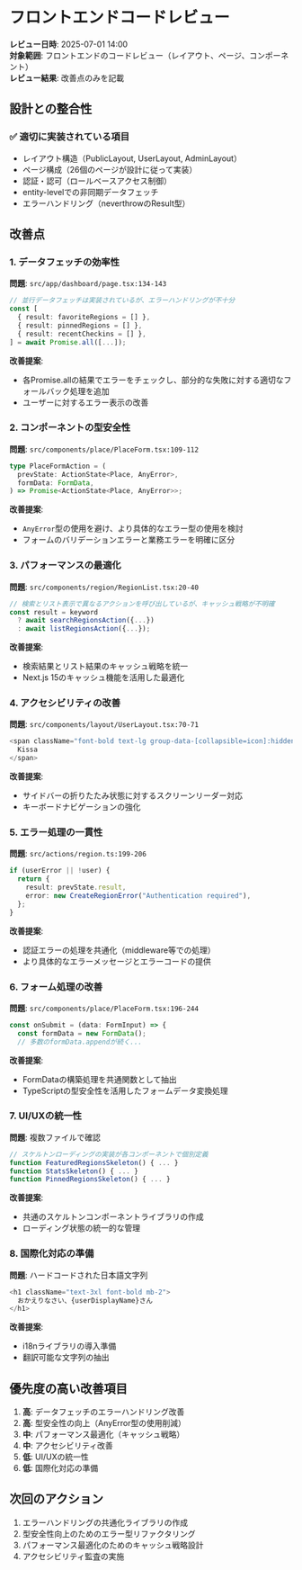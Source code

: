 # フロントエンドコードレビュー

**レビュー日時**: 2025-07-01 14:00  
**対象範囲**: フロントエンドのコードレビュー（レイアウト、ページ、コンポーネント）  
**レビュー結果**: 改善点のみを記載

## 設計との整合性

### ✅ 適切に実装されている項目
- レイアウト構造（PublicLayout, UserLayout, AdminLayout）
- ページ構成（26個のページが設計に従って実装）
- 認証・認可（ロールベースアクセス制御）
- entity-levelでの非同期データフェッチ
- エラーハンドリング（neverthrowのResult型）

## 改善点

### 1. データフェッチの効率性

**問題**: `src/app/dashboard/page.tsx:134-143`
```typescript
// 並行データフェッチは実装されているが、エラーハンドリングが不十分
const [
  { result: favoriteRegions = [] },
  { result: pinnedRegions = [] },
  { result: recentCheckins = [] },
] = await Promise.all([...]);
```

**改善提案**:
- 各Promise.allの結果でエラーをチェックし、部分的な失敗に対する適切なフォールバック処理を追加
- ユーザーに対するエラー表示の改善

### 2. コンポーネントの型安全性

**問題**: `src/components/place/PlaceForm.tsx:109-112`
```typescript
type PlaceFormAction = (
  prevState: ActionState<Place, AnyError>,
  formData: FormData,
) => Promise<ActionState<Place, AnyError>>;
```

**改善提案**:
- `AnyError`型の使用を避け、より具体的なエラー型の使用を検討
- フォームのバリデーションエラーと業務エラーを明確に区分

### 3. パフォーマンスの最適化

**問題**: `src/components/region/RegionList.tsx:20-40`
```typescript
// 検索とリスト表示で異なるアクションを呼び出しているが、キャッシュ戦略が不明確
const result = keyword
  ? await searchRegionsAction({...})
  : await listRegionsAction({...});
```

**改善提案**:
- 検索結果とリスト結果のキャッシュ戦略を統一
- Next.js 15のキャッシュ機能を活用した最適化

### 4. アクセシビリティの改善

**問題**: `src/components/layout/UserLayout.tsx:70-71`
```typescript
<span className="font-bold text-lg group-data-[collapsible=icon]:hidden">
  Kissa
</span>
```

**改善提案**:
- サイドバーの折りたたみ状態に対するスクリーンリーダー対応
- キーボードナビゲーションの強化

### 5. エラー処理の一貫性

**問題**: `src/actions/region.ts:199-206`
```typescript
if (userError || !user) {
  return {
    result: prevState.result,
    error: new CreateRegionError("Authentication required"),
  };
}
```

**改善提案**:
- 認証エラーの処理を共通化（middleware等での処理）
- より具体的なエラーメッセージとエラーコードの提供

### 6. フォーム処理の改善

**問題**: `src/components/place/PlaceForm.tsx:196-244`
```typescript
const onSubmit = (data: FormInput) => {
  const formData = new FormData();
  // 多数のformData.appendが続く...
```

**改善提案**:
- FormDataの構築処理を共通関数として抽出
- TypeScriptの型安全性を活用したフォームデータ変換処理

### 7. UI/UXの統一性

**問題**: 複数ファイルで確認
```typescript
// スケルトンローディングの実装が各コンポーネントで個別定義
function FeaturedRegionsSkeleton() { ... }
function StatsSkeleton() { ... }
function PinnedRegionsSkeleton() { ... }
```

**改善提案**:
- 共通のスケルトンコンポーネントライブラリの作成
- ローディング状態の統一的な管理

### 8. 国際化対応の準備

**問題**: ハードコードされた日本語文字列
```typescript
<h1 className="text-3xl font-bold mb-2">
  おかえりなさい、{userDisplayName}さん
</h1>
```

**改善提案**:
- i18nライブラリの導入準備
- 翻訳可能な文字列の抽出

## 優先度の高い改善項目

1. **高**: データフェッチのエラーハンドリング改善
2. **高**: 型安全性の向上（AnyError型の使用削減）
3. **中**: パフォーマンス最適化（キャッシュ戦略）
4. **中**: アクセシビリティ改善
5. **低**: UI/UXの統一性
6. **低**: 国際化対応の準備

## 次回のアクション

1. エラーハンドリングの共通化ライブラリの作成
2. 型安全性向上のためのエラー型リファクタリング
3. パフォーマンス最適化のためのキャッシュ戦略設計
4. アクセシビリティ監査の実施